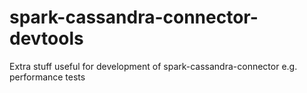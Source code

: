# spark-cassandra-connector-devtools
Extra stuff useful for development of spark-cassandra-connector e.g. performance tests

